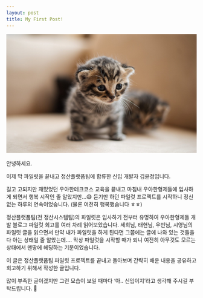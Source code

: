 ```yaml
---
layout: post
title: My First Post!
---
```


![kitten](/images/tobias-2KZfAwi-0W4-unsplash-edited-scaled.jpeg)

안녕하세요.

이제 막 파일럿을 끝내고 정산플랫폼팀에 합류한 신입 개발자 김윤정입니다.

길고 고되지만 재밌었던 우아한테크코스 교육을 끝내고 마침내 우아한형제들에 입사하게 되면서 행복 시작인 줄 알았지만…😅 듣기만 하던 파일럿 프로젝트를 시작하니 정신없는 하루의 연속이었습니다. (물론 여전히 행복했습니다 ㅎㅎ)

정산플랫폼팀(전 정산시스템팀)의 파일럿은 입사하기 전부터 유명하여 우아한형제들 개발 블로그 파일럿 회고를 여러 차례 읽어보았습니다. 세희님, 태현님, 우빈님, 시영님의 파일럿 글을 읽으면서 만약 내가 파일럿을 하게 된다면 그쯤에는 글에 나와 있는 것들을 다 아는 상태일 줄 알았는데…. 막상 파일럿을 시작할 때가 되니 여전히 아무것도 모르는 상태에서 맨땅에 헤딩하는 기분이었습니다.

이 글은 정산플랫폼팀 파일럿 프로젝트를 끝내고 돌아보며 간략히 배운 내용을 공유하고 회고하기 위해서 작성한 글입니다.

많이 부족한 글이겠지만 그런 모습이 보일 때마다 ‘아.. 신입이지’라고 생각해 주시길 부탁드립니다. 🙏
